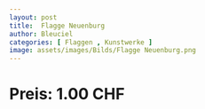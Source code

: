 ```yaml
---
layout: post
title:  Flagge Neuenburg
author: Bleuciel
categories: [ Flaggen , Kunstwerke ]
image: assets/images/Bilds/Flagge Neuenburg.png
---
```

# Preis: 1.00 CHF
